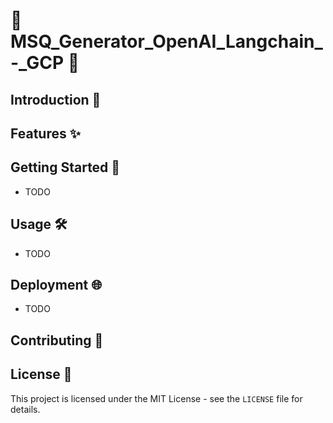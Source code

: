 # 🚀 MSQ_Generator_OpenAI_Langchain_-_GCP 🚀

## Introduction 🌟

## Features ✨

## Getting Started 🚦

- TODO

## Usage 🛠️

- TODO

## Deployment 🌐

- TODO

## Contributing 🤝


## License 📄

This project is licensed under the MIT License - see the `LICENSE` file for details.



